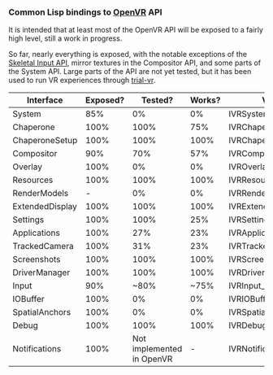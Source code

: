 ### Common Lisp bindings to [OpenVR](https://github.com/ValveSoftware/openvr/) API

It is intended that at least most of the OpenVR API will be exposed to a fairly high level, still a work in progress.

So far, nearly everything is exposed, with the notable exceptions of the [Skeletal Input API](https://github.com/ValveSoftware/openvr/wiki/SteamVR-Skeletal-Input), mirror textures in the Compositor API, and some parts of the System API. Large parts of the API are not yet tested, but it has been used to run VR experiences through [trial-vr](https://github.com/selwynsimsek/trial-vr).

Interface | Exposed? | Tested? | Works? | Version
--- | --- | --- | --- | ---
System | 85% | 0% | 0% | IVRSystem_020
Chaperone | 100% | 100% | 75% | IVRChaperone_003
ChaperoneSetup | 100% | 100% | 100% | IVRChaperoneSetup_006
Compositor | 90% | 70% | 57% | IVRCompositor_022
Overlay | 100% | 0% | 0% | IVROverlay_022
Resources | 100% | 100% | 100% | IVRResources_001
RenderModels | -  | 0% | 0% | IVRRenderModels_006
ExtendedDisplay | 100% | 100% | 100% | IVRExtendedDisplay_001
Settings | 100% | 100% | 25% | IVRSettings_002
Applications | 100% | 27% |  23% | IVRApplications_006
TrackedCamera | 100% | 31% | 23% | IVRTrackedCamera_006
Screenshots | 100% | 100% | 100% | IVRScreenshots_001
DriverManager | 100% | 100% | 100% | IVRDriverManager_001
Input | 90% | ~80% | ~75% | IVRInput_007
IOBuffer | 100% | 0% | 0% | IVRIOBuffer_002
SpatialAnchors | 100% | 0% | 0% | IVRSpatialAnchors_001
Debug | 100% | 100% | 100% | IVRDebug_001
Notifications | 100% | Not implemented in OpenVR | - | IVRNotifications_002
